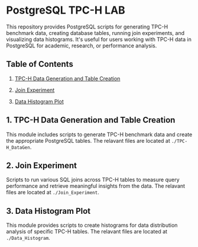 # PostgreSQL TPC-H LAB

This repository provides PostgreSQL scripts for generating TPC-H benchmark data, creating database tables, running join experiments, and visualizing data histograms. It's useful for users working with TPC-H data in PostgreSQL for academic, research, or performance analysis.

## Table of Contents
1. [TPC-H Data Generation and Table Creation](#1-tpc-h-data-generation-and-table-creation)

2. [Join Experiment](#2-join-experiment)

3. [Data Histogram Plot](#3-data-histogram-plot)

## 1. TPC-H Data Generation and Table Creation
This module includes scripts to generate TPC-H benchmark data and create the appropriate PostgreSQL tables.
The relavant files are located at `./TPC-H_DataGen`.

## 2. Join Experiment
Scripts to run various SQL joins across TPC-H tables to measure query performance and retrieve meaningful insights from the data.
The relavant files are located at `./Join_Experiment`.

## 3. Data Histogram Plot
This module provides scripts to create histograms for data distribution analysis of specific TPC-H tables.
The relavant files are located at `./Data_Histogram`.
